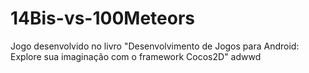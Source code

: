 # 14Bis-vs-100Meteors
Jogo desenvolvido no livro "Desenvolvimento de Jogos para Android: Explore sua imaginação com o framework Cocos2D"
adwwd

